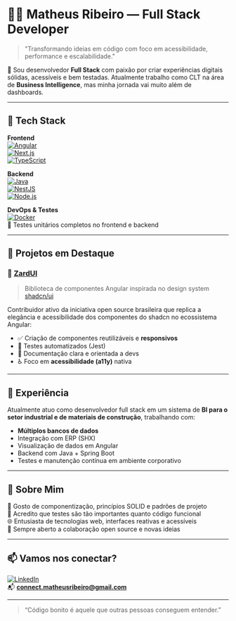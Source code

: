 # 👨‍💻 Matheus Ribeiro — Full Stack Developer

> "Transformando ideias em código com foco em acessibilidade, performance e escalabilidade."

🎯 Sou desenvolvedor **Full Stack** com paixão por criar experiências digitais sólidas, acessíveis e bem testadas. Atualmente trabalho como CLT na área de **Business Intelligence**, mas minha jornada vai muito além de dashboards.

---

## 🧠 Tech Stack

**Frontend**  
[![Angular](https://img.shields.io/badge/Angular-DD0031?style=flat&logo=angular&logoColor=white)](https://angular.io)  
[![Next.js](https://img.shields.io/badge/Next.js-000000?style=flat&logo=next.js&logoColor=white)](https://nextjs.org)  
[![TypeScript](https://img.shields.io/badge/TypeScript-007ACC?style=flat&logo=typescript&logoColor=white)](https://www.typescriptlang.org/)

**Backend**  
[![Java](https://img.shields.io/badge/Java-ED8B00?style=flat&logo=java&logoColor=white)](https://www.java.com)  
[![NestJS](https://img.shields.io/badge/NestJS-E0234E?style=flat&logo=nestjs&logoColor=white)](https://nestjs.com)  
[![Node.js](https://img.shields.io/badge/Node.js-339933?style=flat&logo=node.js&logoColor=white)](https://nodejs.org)

**DevOps & Testes**  
[![Docker](https://img.shields.io/badge/Docker-2496ED?style=flat&logo=docker&logoColor=white)](https://www.docker.com)  
🧪 Testes unitários completos no frontend e backend

---

## 🧩 Projetos em Destaque

### 🔹 [ZardUI](https://www.zardui.com/)
> Biblioteca de componentes Angular inspirada no design system [shadcn/ui](https://ui.shadcn.com)

Contribuidor ativo da iniciativa open source brasileira que replica a elegância e acessibilidade dos componentes do shadcn no ecossistema Angular:

- ✅ Criação de componentes reutilizáveis e **responsivos**
- 🧪 Testes automatizados (Jest)
- 📖 Documentação clara e orientada a devs
- ♿️ Foco em **acessibilidade (a11y)** nativa

---

## 💼 Experiência

Atualmente atuo como desenvolvedor full stack em um sistema de **BI para o setor industrial e de materiais de construção**, trabalhando com:

- **Múltiplos bancos de dados**
- Integração com ERP (SHX)
- Visualização de dados em Angular
- Backend com Java + Spring Boot
- Testes e manutenção contínua em ambiente corporativo

---

## 🚀 Sobre Mim

🔁 Gosto de componentização, princípios SOLID e padrões de projeto  
🎯 Acredito que testes são tão importantes quanto código funcional  
🌐 Entusiasta de tecnologias web, interfaces reativas e acessíveis  
💬 Sempre aberto a colaboração open source e novas ideias

---

## 📫 Vamos nos conectar?

[![LinkedIn](https://img.shields.io/badge/LinkedIn-0A66C2?style=flat&logo=linkedin&logoColor=white)](https://www.linkedin.com/in/ribeiro-matheus/)  
📬 **connect.matheusribeiro@gmail.com**

---

> “Código bonito é aquele que outras pessoas conseguem entender.”
